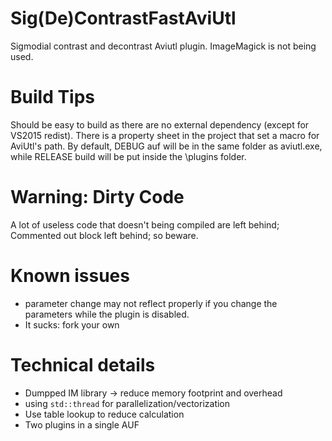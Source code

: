 # Sig(De)ContrastFastAviUtl
Sigmodial contrast and decontrast Aviutl plugin. ImageMagick is not being used.

# Build Tips
Should be easy to build as there are no external dependency (except for VS2015 redist). There is a property sheet in the project that set a macro for AviUtl's path. By default, DEBUG auf will be in the same folder as aviutl.exe, while RELEASE build will be put inside the \plugins folder.

# Warning: Dirty Code
A lot of useless code that doesn't being compiled are left behind; Commented out block left behind; so beware.

# Known issues
* parameter change may not reflect properly if you change the parameters while the plugin is disabled.
* It sucks: fork your own

# Technical details
* Dumpped IM library -> reduce memory footprint and overhead
* using ``std::thread`` for  parallelization/vectorization
* Use table lookup to reduce calculation
* Two plugins in a single AUF
